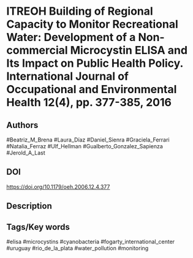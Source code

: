 # ITREOH Building of Regional Capacity to Monitor Recreational Water: Development of a Non-commercial Microcystin ELISA and Its Impact on Public Health Policy. International Journal of Occupational and Environmental Health 12(4), pp. 377-385, 2016
## Authors
#Beatriz_M_Brena #Laura_Díaz #Daniel_Sienra #Graciela_Ferrari #Natalia_Ferraz #Ulf_Hellman #Gualberto_Gonzalez_Sapienza #Jerold_A_Last 
## DOI
 https://doi.org/10.1179/oeh.2006.12.4.377
## Description

## Tags/Key words
#elisa #microcystins #cyanobacteria #fogarty_international_center #uruguay #rio_de_la_plata #water_pollution #monitoring 